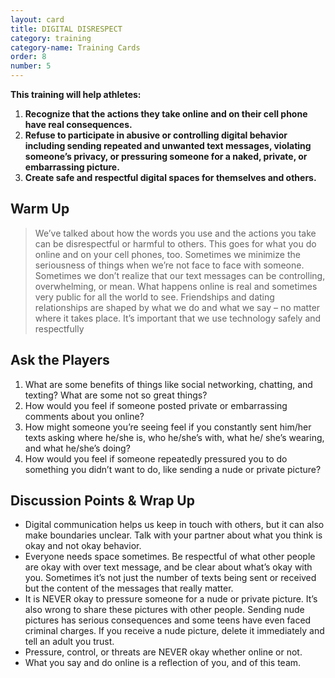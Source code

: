 ```yaml
---
layout: card
title: DIGITAL DISRESPECT
category: training
category-name: Training Cards
order: 8
number: 5
---
```


**This training will help athletes:**
1. **Recognize that the actions they take online and on their cell phone have real consequences.**
2. **Refuse to participate in abusive or controlling digital behavior including sending repeated and unwanted text messages, violating someone’s privacy, or pressuring someone for a naked, private, or embarrassing picture.**
3. **Create safe and respectful digital spaces for themselves and others.**

Warm Up
-------
<blockquote>
We’ve talked about how the 
words you use and the actions you 
take can be disrespectful or harmful to 
others. This goes for what you do online 
and on your cell phones, too. Sometimes 
we minimize the seriousness of things 
when we’re not face to face with 
someone. Sometimes we don’t realize 
that our text messages can be controlling, 
overwhelming, or mean. What happens 
online is real and sometimes very 
public for all the world to see. Friendships 
and dating relationships are shaped by 
what we do and what we say – no 
matter where it takes place. It’s important 
that we use technology safely 
and respectfully
</blockquote>

Ask the Players
---------------
1. What are some benefits of things like 
social networking, chatting, and texting? 
What are some not so great things?
2. How would you feel if someone posted private 
or embarrassing comments about you online?
3. How might someone you’re seeing feel 
if you constantly sent him/her texts asking 
where he/she is, who he/she’s with, what he/
she’s wearing, and what he/she’s doing? 
4. How would you feel if someone repeatedly 
pressured you to do something you didn’t want 
to do, like sending a nude or private picture? 


Discussion Points & Wrap Up
---------------------------
- Digital communication helps us keep in 
touch with others, but it can also make boundaries unclear. Talk with your partner about 
what you think is okay and not okay behavior. 
- Everyone needs space sometimes. Be 
respectful of what other people are okay with 
over text message, and be clear about what’s 
okay with you. Sometimes it’s not just the 
number of texts being sent or received but 
the content of the messages that really matter.
- It is NEVER okay to pressure someone for 
a nude or private picture. It’s also wrong to 
share these pictures with other people. Sending nude pictures has serious consequences 
and some teens have even faced criminal 
charges. If you receive a nude picture, delete 
it immediately and tell an adult you trust. 
- Pressure, control, or threats are NEVER 
okay whether online or not. 
- What you say and do online is a reflection of you, and of this team. 